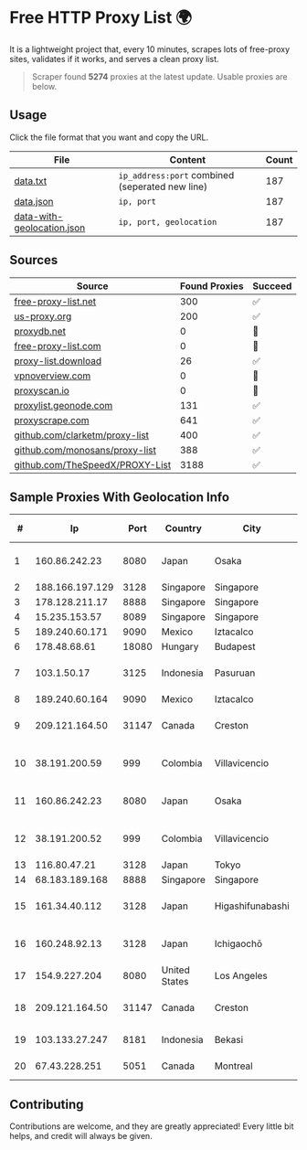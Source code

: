 
# Free HTTP Proxy List 🌍

It is a lightweight project that, every 10 minutes, scrapes lots of free-proxy sites, validates if it works, and serves a clean proxy list.


> Scraper found **5274** proxies at the latest update. Usable proxies are below.

## Usage

Click the file format that you want and copy the URL.


|File|Content|Count|
|----|-------|-----|
|[data.txt](https://raw.githubusercontent.com/themiralay/Proxy-List-World/master/data.txt)|`ip_address:port` combined (seperated new line)|187|
|[data.json](https://raw.githubusercontent.com/themiralay/Proxy-List-World/master/data.json)|`ip, port`|187|
|[data-with-geolocation.json](https://raw.githubusercontent.com/themiralay/Proxy-List-World/master/data-with-geolocation.json)|`ip, port, geolocation`|187|

## Sources

|Source|Found Proxies|Succeed|
|------|-------------|-------|
|[free-proxy-list.net](https://free-proxy-list.net)|300|✅|
|[us-proxy.org](https://www.us-proxy.org)|200|✅|
|[proxydb.net](http://proxydb.net)|0|🚫|
|[free-proxy-list.com](https://free-proxy-list.com/?page=&port=&type%5B%5D=http&type%5B%5D=https&up_time=0&search=Search)|0|🚫|
|[proxy-list.download](https://www.proxy-list.download/HTTP)|26|✅|
|[vpnoverview.com](https://vpnoverview.com/privacy/anonymous-browsing/free-proxy-servers)|0|🚫|
|[proxyscan.io](https://www.proxyscan.io)|0|🚫|
|[proxylist.geonode.com](https://proxylist.geonode.com/api/proxy-list?limit=300&page=1&sort_by=lastChecked&sort_type=desc&protocols=http,https)|131|✅|
|[proxyscrape.com](https://api.proxyscrape.com/v2/?request=displayproxies&protocol=http&timeout=10000&country=all&ssl=all&anonymity=all)|641|✅|
|[github.com/clarketm/proxy-list](https://raw.githubusercontent.com/clarketm/proxy-list/master/proxy-list-raw.txt)|400|✅|
|[github.com/monosans/proxy-list](https://raw.githubusercontent.com/monosans/proxy-list/main/proxies/http.txt)|388|✅|
|[github.com/TheSpeedX/PROXY-List](https://raw.githubusercontent.com/TheSpeedX/PROXY-List/master/http.txt)|3188|✅|


## Sample Proxies With Geolocation Info

|#|Ip|Port|Country|City|Internet Service Provider|
|-|--|----|-------|----|-------------------------|
|1|160.86.242.23|8080|Japan|Osaka|Sony Network Communications Inc|
|2|188.166.197.129|3128|Singapore|Singapore|DigitalOcean, LLC|
|3|178.128.211.17|8888|Singapore|Singapore|DigitalOcean, LLC|
|4|15.235.153.57|8089|Singapore|Singapore|OVH Hosting|
|5|189.240.60.171|9090|Mexico|Iztacalco|Uninet S.A. de C.V.|
|6|178.48.68.61|18080|Hungary|Budapest|UPC|
|7|103.1.50.17|3125|Indonesia|Pasuruan|CPCNet Hong Kong Ltd. - IP Administrator|
|8|189.240.60.164|9090|Mexico|Iztacalco|Uninet S.A. de C.V.|
|9|209.121.164.50|31147|Canada|Creston|TELUS Communications Inc.|
|10|38.191.200.59|999|Colombia|Villavicencio|Hola Telecomunicacines Colombia S.A.S|
|11|160.86.242.23|8080|Japan|Osaka|Sony Network Communications Inc|
|12|38.191.200.52|999|Colombia|Villavicencio|Hola Telecomunicacines Colombia S.A.S|
|13|116.80.47.21|3128|Japan|Tokyo|InfoSphere|
|14|68.183.189.168|8888|Singapore|Singapore|DigitalOcean, LLC|
|15|161.34.40.112|3128|Japan|Higashifunabashi|NTT PC Communications, Inc.|
|16|160.248.92.13|3128|Japan|Ichigaochō|NTT PC Communications, Inc.|
|17|154.9.227.204|8080|United States|Los Angeles|Cogent Communications|
|18|209.121.164.50|31147|Canada|Creston|TELUS Communications Inc.|
|19|103.133.27.247|8181|Indonesia|Bekasi|PT PHATRIA INTI PERSADA|
|20|67.43.228.251|5051|Canada|Montreal|GloboTech Communications|



## Contributing

Contributions are welcome, and they are greatly appreciated! Every
little bit helps, and credit will always be given.

